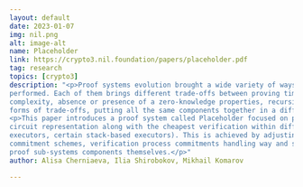 ```yaml
---
layout: default
date: 2023-01-07
img: nil.png
alt: image-alt
name: Placeholder
link: https://crypto3.nil.foundation/papers/placeholder.pdf
tag: research
topics: [crypto3]
description: "<p>Proof systems evolution brought a wide variety of ways to provide a short description of a computation
performed. Each of them brings different trade-offs between proving time, proof size, verification
complexity, absence or presence of a zero-knowledge properties, recursion friendliness in the various
forms of trade-offs, putting all the same components together in a different way.</p>
<p>This paper introduces a proof system called Placeholder focused on providing the most compact
circuit representation along with the cheapest verification within different environments (register-based
executors, certain stack-based executors). This is achieved by adjusting arithmetization methods,
commitment schemes, verification process commitments handling way and switching in-recursion layers
proof sub-systems components themselves.</p>"
author: Alisa Cherniaeva, Ilia Shirobokov, Mikhail Komarov

---
```

